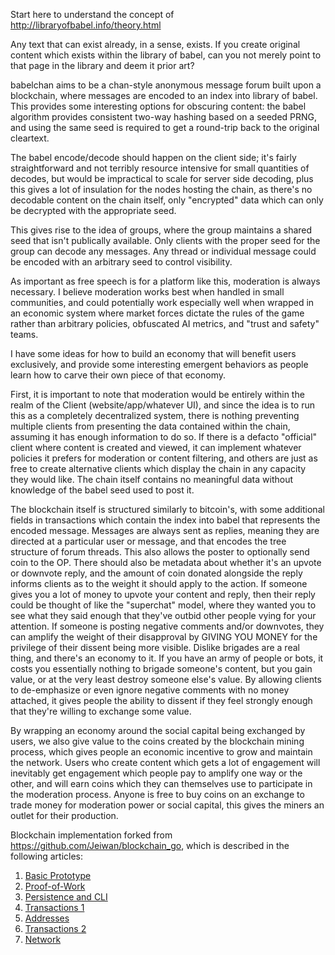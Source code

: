 Start here to understand the concept of http://libraryofbabel.info/theory.html

Any text that can exist already, in a sense, exists.  If you create original content which exists within the library of babel, can you not merely point to that page in the library and deem it prior art?

babelchan aims to be a chan-style anonymous message forum built upon a blockchain, where messages are encoded to an index into library of babel.  This provides some interesting options for obscuring content: the babel algorithm provides consistent two-way hashing based on a seeded PRNG, and using the same seed is required to get a round-trip back to the original cleartext.

The babel encode/decode should happen on the client side; it's fairly straightforward and not terribly resource intensive for small quantities of decodes, but would be impractical to scale for server side decoding, plus this gives a lot of insulation for the nodes hosting the chain, as there's no decodable content on the chain itself, only "encrypted" data which can only be decrypted with the appropriate seed.

This gives rise to the idea of groups, where the group maintains a shared seed that isn't publically available.  Only clients with the proper seed for the group can decode any messages.  Any thread or individual message could be encoded with an arbitrary seed to control visibility.

As important as free speech is for a platform like this, moderation is always necessary.  I believe moderation works best when handled in small communities, and could potentially work especially well when wrapped in an economic system where market forces dictate the rules of the game rather than arbitrary policies, obfuscated AI metrics, and "trust and safety" teams.

I have some ideas for how to build an economy that will benefit users exclusively, and provide some interesting emergent behaviors as people learn how to carve their own piece of that economy.

First, it is important to note that moderation would be entirely within the realm of the Client (website/app/whatever UI), and since the idea is to run this as a completely decentralized system, there is nothing preventing multiple clients from presenting the data contained within the chain, assuming it has enough information to do so.  If there is a defacto "official" client where content is created and viewed, it can implement whatever policies it prefers for moderation or content filtering, and others are just as free to create alternative clients which display the chain in any capacity they would like.  The chain itself contains no meaningful data without knowledge of the babel seed used to post it.

The blockchain itself is structured similarly to bitcoin's, with some additional fields in transactions which contain the index into babel that represents the encoded message.  Messages are always sent as replies, meaning they are directed at a particular user or message, and that encodes the tree structure of forum threads.  This also allows the poster to optionally send coin to the OP.  There should also be metadata about whether it's an upvote or downvote reply, and the amount of coin donated alongside the reply informs clients as to the weight it should apply to the action.  If someone gives you a lot of money to upvote your content and reply, then their reply could be thought of like the "superchat" model, where they wanted you to see what they said enough that they've outbid other people vying for your attention.   If someone is posting negative comments and/or downvotes, they can amplify the weight of their disapproval by GIVING YOU MONEY for the privilege of their dissent being more visible.  Dislike brigades are a real thing, and there's an economy to it.  If you have an army of people or bots, it costs you essentially nothing to brigade someone's content, but you gain value, or at the very least destroy someone else's value.  By allowing clients to de-emphasize or even ignore negative comments with no money attached, it gives people the ability to dissent if they feel strongly enough that they're willing to exchange some value.

By wrapping an economy around the social capital being exchanged by users, we also give value to the coins created by the blockchain mining process, which gives people an economic incentive to grow and maintain the network.  Users who create content which gets a lot of engagement will inevitably get engagement which people pay to amplify one way or the other, and will earn coins which they can themselves use to participate in the moderation process.  Anyone is free to buy coins on an exchange to trade money for moderation power or social capital, this gives the miners an outlet for their production.





Blockchain implementation forked from https://github.com/Jeiwan/blockchain_go, which is described in the following articles:

1. [Basic Prototype](https://jeiwan.cc/posts/building-blockchain-in-go-part-1/)
2. [Proof-of-Work](https://jeiwan.cc/posts/building-blockchain-in-go-part-2/)
3. [Persistence and CLI](https://jeiwan.cc/posts/building-blockchain-in-go-part-3/)
4. [Transactions 1](https://jeiwan.cc/posts/building-blockchain-in-go-part-4/)
5. [Addresses](https://jeiwan.cc/posts/building-blockchain-in-go-part-5/)
6. [Transactions 2](https://jeiwan.cc/posts/building-blockchain-in-go-part-6/)
7. [Network](https://jeiwan.cc/posts/building-blockchain-in-go-part-7/)
